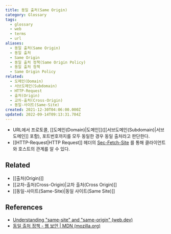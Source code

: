 ```yaml
---
title: 동일 출처(Same Origin)
category: Glossary
tags:
  - glossary
  - web
  - terms
  - url
aliases:
  - 동일 출처(Same Origin)
  - 동일 출처
  - Same Origin
  - 동일 출처 정책(Same Origin Policy)
  - 동일 출처 정책
  - Same Origin Policy
related:
  - 도메인(Domain)
  - 서브도메인(Subdomain)
  - HTTP-Request
  - 출처(Origin)
  - 교차-출처(Cross-Origin)
  - 동일-사이트(Same-Site)
created: 2021-12-30T04:06:00.000Z
updated: 2022-09-14T09:13:31.704Z
---
```


- URL에서 프로토콜, [[도메인(Domain)|도메인]]([[서브도메인(Subdomain)|서브도메인]] 포함), 포트번호까지를 모두 동일한 경우 동일 출처라고 판단한다.
- [[HTTP-Request|HTTP Request]] 헤더의 [Sec-Fetch-Site](https://developer.mozilla.org/en-US/docs/Web/HTTP/Headers/Sec-Fetch-Site#directives) 를 통해 클라이언트와 호스트의 관계를 알 수 있다.

## Related

- [[출처(Origin)]]
- [[교차-출처(Cross-Origin)|교차 출처(Cross Origin)]]
- [[동일-사이트(Same-Site)|동일 사이트(Same Site)]]

## References

- [Understanding "same-site" and "same-origin" (web.dev)](https://web.dev/same-site-same-origin/)
- [동일 출처 정책 - 웹 보안 | MDN (mozilla.org)](https://developer.mozilla.org/ko/docs/Web/Security/Same-origin_policy)
